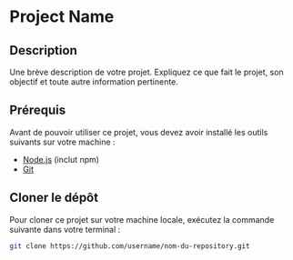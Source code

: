 # Project Name

## Description

Une brève description de votre projet. Expliquez ce que fait le projet, son objectif et toute autre information pertinente.

## Prérequis

Avant de pouvoir utiliser ce projet, vous devez avoir installé les outils suivants sur votre machine :

- [Node.js](https://nodejs.org/) (inclut npm)
- [Git](https://git-scm.com/)

## Cloner le dépôt

Pour cloner ce projet sur votre machine locale, exécutez la commande suivante dans votre terminal :

```bash
git clone https://github.com/username/nom-du-repository.git
